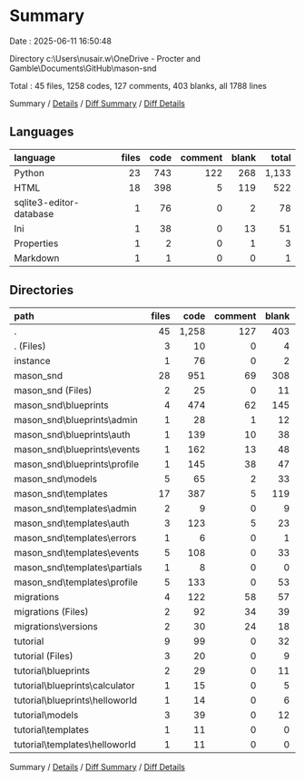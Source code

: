 # Summary

Date : 2025-06-11 16:50:48

Directory c:\\Users\\nusair.w\\OneDrive - Procter and Gamble\\Documents\\GitHub\\mason-snd

Total : 45 files,  1258 codes, 127 comments, 403 blanks, all 1788 lines

Summary / [Details](details.md) / [Diff Summary](diff.md) / [Diff Details](diff-details.md)

## Languages
| language | files | code | comment | blank | total |
| :--- | ---: | ---: | ---: | ---: | ---: |
| Python | 23 | 743 | 122 | 268 | 1,133 |
| HTML | 18 | 398 | 5 | 119 | 522 |
| sqlite3-editor-database | 1 | 76 | 0 | 2 | 78 |
| Ini | 1 | 38 | 0 | 13 | 51 |
| Properties | 1 | 2 | 0 | 1 | 3 |
| Markdown | 1 | 1 | 0 | 0 | 1 |

## Directories
| path | files | code | comment | blank | total |
| :--- | ---: | ---: | ---: | ---: | ---: |
| . | 45 | 1,258 | 127 | 403 | 1,788 |
| . (Files) | 3 | 10 | 0 | 4 | 14 |
| instance | 1 | 76 | 0 | 2 | 78 |
| mason_snd | 28 | 951 | 69 | 308 | 1,328 |
| mason_snd (Files) | 2 | 25 | 0 | 11 | 36 |
| mason_snd\\blueprints | 4 | 474 | 62 | 145 | 681 |
| mason_snd\\blueprints\\admin | 1 | 28 | 1 | 12 | 41 |
| mason_snd\\blueprints\\auth | 1 | 139 | 10 | 38 | 187 |
| mason_snd\\blueprints\\events | 1 | 162 | 13 | 48 | 223 |
| mason_snd\\blueprints\\profile | 1 | 145 | 38 | 47 | 230 |
| mason_snd\\models | 5 | 65 | 2 | 33 | 100 |
| mason_snd\\templates | 17 | 387 | 5 | 119 | 511 |
| mason_snd\\templates\\admin | 2 | 9 | 0 | 9 | 18 |
| mason_snd\\templates\\auth | 3 | 123 | 5 | 23 | 151 |
| mason_snd\\templates\\errors | 1 | 6 | 0 | 1 | 7 |
| mason_snd\\templates\\events | 5 | 108 | 0 | 33 | 141 |
| mason_snd\\templates\\partials | 1 | 8 | 0 | 0 | 8 |
| mason_snd\\templates\\profile | 5 | 133 | 0 | 53 | 186 |
| migrations | 4 | 122 | 58 | 57 | 237 |
| migrations (Files) | 2 | 92 | 34 | 39 | 165 |
| migrations\\versions | 2 | 30 | 24 | 18 | 72 |
| tutorial | 9 | 99 | 0 | 32 | 131 |
| tutorial (Files) | 3 | 20 | 0 | 9 | 29 |
| tutorial\\blueprints | 2 | 29 | 0 | 11 | 40 |
| tutorial\\blueprints\\calculator | 1 | 15 | 0 | 5 | 20 |
| tutorial\\blueprints\\helloworld | 1 | 14 | 0 | 6 | 20 |
| tutorial\\models | 3 | 39 | 0 | 12 | 51 |
| tutorial\\templates | 1 | 11 | 0 | 0 | 11 |
| tutorial\\templates\\helloworld | 1 | 11 | 0 | 0 | 11 |

Summary / [Details](details.md) / [Diff Summary](diff.md) / [Diff Details](diff-details.md)